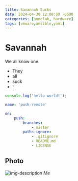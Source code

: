 ```yaml
---
title: Savannah Sucks
date: 2024-04-30 12:00:00 -0500
categories: [homelab, hardware]
tags: [vmware,ansible,yaml]
---
```


# Savannah

We all know one.

* They
* all
* suck
* !

```javascript
console.log('hello world!');
```

```yml
name: 'push-remote'

on:
    push:
        branches:
            - master
        paths-ignore:
            - .gitignore
            - README.md
            - LICENSE
```

## Photo

![img-description](https://pbs.twimg.com/profile_images/1696933642600103938/W2PMKcrb_400x400.jpg)
_Me_